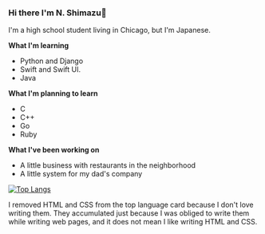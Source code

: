 ### Hi there I'm N. Shimazu👋

I'm a high school student living in Chicago, but I'm Japanese.

**What I'm learning**
 - Python and Django
 - Swift and Swift UI.
 - Java

**What I'm planning to learn**
 - C
 - C++
 - Go
 - Ruby

**What I've been working on**
 - A little business with restaurants in the neighborhood
 - A little system for my dad's company

[![Top Langs](https://github-readme-stats.vercel.app/api/top-langs/?username=bichanna&langs_count=10&hide=html,css&layout=compact)](https://github.com/anuraghazra/github-readme-stats)

I removed HTML and CSS from the top language card because I don't love writing them. They accumulated just because I was obliged to write them while writing web pages, and it does not mean I like writing HTML and CSS.
